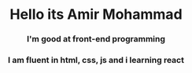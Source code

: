<div align="center">
  <h1>Hello its Amir Mohammad</h1>
  <h3>I'm good at front-end programming</h3>
  <h3>I am fluent in html, css, js and i learning react</h3>
</div>
